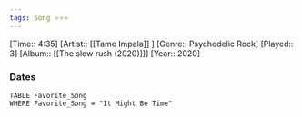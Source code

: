 ```yaml
---
tags: Song ⭐⭐⭐ 
---
```

[Time:: 4:35]
[Artist:: [[Tame Impala]] ]
[Genre:: Psychedelic Rock]
[Played:: 3]
[Album:: [[The slow rush (2020)]]]
[Year:: 2020]
### Dates
````dataview
TABLE Favorite_Song
WHERE Favorite_Song = "It Might Be Time"
````